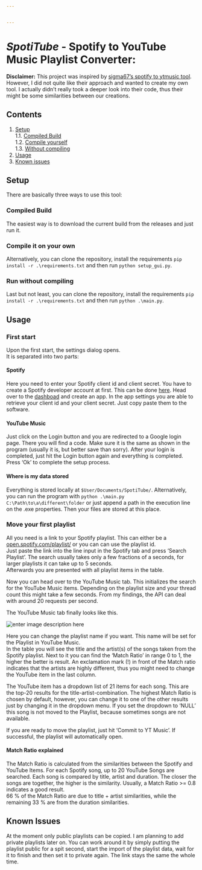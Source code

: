 ```yaml
---


---
```


<h1 id="spotitube---spotify-to-youtube-music-playlist-converter"><em>SpotiTube</em> - Spotify to YouTube Music Playlist Converter:</h1>
<p><strong>Disclaimer:</strong> This project was inspired by <a href="https://github.com/sigma67/spotify_to_ytmusic">sigma67’s spotify to ytmusic tool</a>.<br>
However, I did not quite like their approach and wanted to create my own tool. I actually didn’t really took a deeper look into their code, thus their might be some similarities between our creations.</p>
<h2 id="contents">Contents</h2>
<ol>
<li><a href="##Setup">Setup</a><br>
1.1. <a href="###%20Compiled%20Build">Compiled Build</a><br>
1.2. <a href="###%20Compile%20it%20on%20your%20own">Compile yourself</a><br>
1.3. <a href="###%20Run%20without%20compiling">Without compiling</a></li>
<li><a href="##Usage">Usage</a></li>
<li><a href="##Know%20Issues">Known issues</a></li>
</ol>
<h2 id="setup">Setup</h2>
<p>There are basically three ways to use this tool:</p>
<h3 id="compiled-build">Compiled Build</h3>
<p>The easiest way is to download the current build from the releases and just run it.</p>
<h3 id="compile-it-on-your-own">Compile it on your own</h3>
<p>Alternatively, you can clone the repository, install the requirements <code>pip install -r .\requirements.txt</code> and then run <code>python setup_gui.py</code>.</p>
<h3 id="run-without-compiling">Run without compiling</h3>
<p>Last but not least, you can clone the repository, install the requirements <code>pip install -r .\requirements.txt</code> and then run <code>python .\main.py</code>.</p>
<h2 id="usage">Usage</h2>
<h3 id="first-start">First start</h3>
<p>Upon the first start, the settings dialog opens.<br>
It is separated into two parts:</p>
<h4 id="spotify">Spotify</h4>
<p>Here you need to enter your Spotify client id and client secret. You have to create a Spotify developer account at first. This can be done <a href="https://developer.spotify.com/">here</a>. Head over to the <a href="https://developer.spotify.com/dashboard">dashboad</a> and create an app. In the app settings you are able to retrieve your client id and your client secret. Just copy paste them to the software.</p>
<h4 id="youtube-music">YouTube Music</h4>
<p>Just click on the Login button and you are redirected to a Google login page. There you will find a code. Make sure it is the same as shown in the program (usually it is, but better save than sorry). After your login is completed, just hit the Login button again and everything is completed.<br>
Press ‘Ok’ to complete the setup process.</p>
<h4 id="where-is-my-data-stored">Where is my data stored</h4>
<p>Everything is stored locally at <code>$User/Documents/SpotiTube/</code>. Alternatively, you can run the program with <code>python .\main.py C:\Path\to\a\different\folder</code> or just append a path in the execution line on the .exe properties. Then your files are stored at this place.</p>
<h3 id="move-your-first-playlist">Move your first playlist</h3>
<p>All you need is a link to your Spotify playlist. This can either be a <a href="http://open.spotify.com/playlist/">open.spotify.com/playlist/</a> or you can can use the playlist id.<br>
Just paste the link into the line input in the Spotify tab and press ‘Search Playlist’. The search usually takes only a few fractions of a seconds, for larger playlists it can take up to 5 seconds.<br>
Afterwards you are presented with all playlist items in the table.</p>
<p>Now you can head over to the YouTube Music tab. This initializes the search for the YouTube Music items. Depending on the playlist size and your thread count this might take a few seconds. From my findings, the API can deal with around 20 requests per second.</p>
<p>The YouTube Music tab finally looks like this.</p>
<p><img src="https://imgur.com/5vrGhdv.png" alt="enter image description here"></p>
<p>Here you can change the playlist name if you want. This name will be set for the Playlist in YouTube Music.<br>
In the table you will see the title and the artist(s) of the songs taken from the Spotify playlist. Next to it you can find the ‘Match Ratio’ in range 0 to 1, the higher the better is result. An exclamation mark (!) in front of the Match ratio indicates that the artists are highly different, thus you might need to change the YouTube item in the last column.</p>
<p>The YouTube item has a dropdown list of 21 items for each song. This are the top-20 results for the title-artist-combination. The highest Match Ratio is chosen by default, however, you can change it to one of the other results just by changing it in the dropdown menu. If you set the dropdown to ‘NULL’ this song is not moved to the Playlist, because sometimes songs are not available.</p>
<p>If you are ready to move the playlist, just hit ‘Commit to YT Music’. If successful, the playlist will automatically open.</p>
<h4 id="match-ratio-explained">Match Ratio explained</h4>
<p>The Match Ratio is calculated from the similarities between the Spotify and YouTube Items. For each Spotify song, up to 20 YouTube Songs are searched. Each song is compared by title, artist and duration. The closer the songs are together, the higher is the similarity. Usually, a Match Ratio &gt;= 0.8 indicates a good result.<br>
66 % of the Match Ratio are due to title + artist similarities, while the remaining 33 % are from the duration similarities.</p>
<h2 id="known-issues">Known Issues</h2>
<p>At the moment only public playlists can be copied. I am planning to add private playlists later on. You can work around it by simply putting the playlist public for a spit second, start the import of the playlist data, wait for it to finish and then set it to private again. The link stays the same the whole time.</p>

